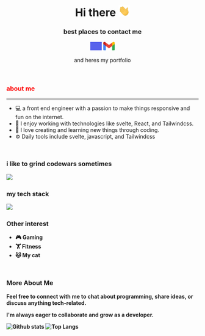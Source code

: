 <header>
        <h1>Hi there <img src="hi.gif" alt="Hi there" style="width: 30px;"></h1>
        <h3>best places to contact me</h3>
        <a href="https://discordapp.com/users/brosdouble"><img style="width:30px; align:center;" src="discord-discord-wink.gif"></a> <a href="mailto:rangocode23@gmail.com"><img style="width:30px;" src="gmail.gif"></a>
        <p>and heres my portfolio <a href="https://sirrangosportfoliov1.netlify.app" target="_blank"></a></p>
</header>
<section>
    <h3 style="color:red;">about me</h3>
    <hr>
    <ul>
        <li>💻 a front end engineer with a passion to make things responsive and fun on the internet.</li>
        <li>🔧 I enjoy working with technologies like svelte, React, and Tailwindcss.</li>
        <li>🌟 I love creating and learning new things through coding.</li>
        <li>⚙️ Daily tools include svelte, javascript, and Tailwindcss</li>
    </ul> <br>
        <section>
                <h3>i like to grind codewars sometimes</h3>
                <img src="https://www.codewars.com/users/imsodouble/badges/large"> <br>
                <h3>my tech stack</h3>
                <img src="https://skillicons.dev/icons?i=react,svelte,tailwindcss,html,css,javascript">
        </section>
    <h3><strong>Other interest<strong></h3>
    <ul>
        <li>🎮 Gaming</li>
        <li>🏋️ Fitness</li>
        <li>🐱 My cat</li>
    </ul> <br>
    <h3><strong>More About Me</strong></h3>
    <p>Feel free to connect with me to chat about programming, share ideas, or discuss anything tech-related. </p>
    <p>I'm always eager to collaborate and grow as a developer.</p>
</section>
<section>
        <img src="https://github-readme-stats.vercel.app/api?username=WhosDouble&theme=onedark&show_icons=true&hide_rank=true&custom_title=Stats&count_private=true&hide_border=true&hide=issues&line_height=24&bg_color=0d1117" alt="Github stats" />
        <img src="https://github-readme-stats.vercel.app/api/top-langs/?username=WhosDouble&layout=compact&theme=onedark&count_private=true&hide_border=true&bg_color=0d1117" alt="Top Langs">
</section>

